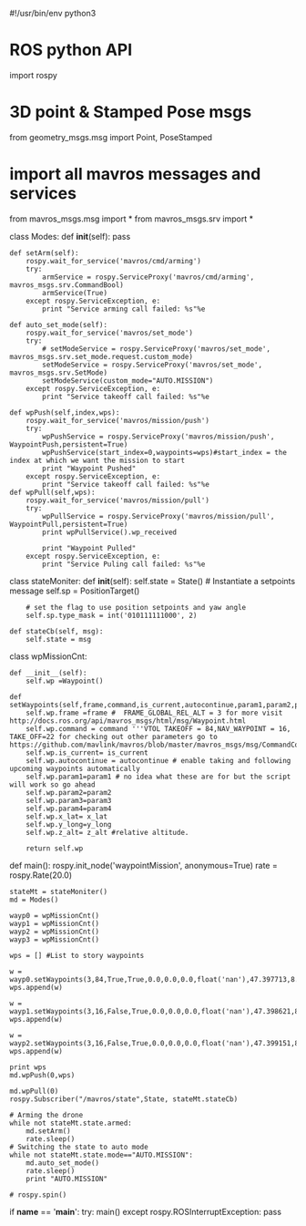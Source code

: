 #!/usr/bin/env python3
# ROS python API
import rospy

# 3D point & Stamped Pose msgs
from geometry_msgs.msg import Point, PoseStamped
# import all mavros messages and services
from mavros_msgs.msg import *
from mavros_msgs.srv import *


class Modes:
    def __init__(self):
        pass

    def setArm(self):
        rospy.wait_for_service('mavros/cmd/arming')
        try:
            armService = rospy.ServiceProxy('mavros/cmd/arming', mavros_msgs.srv.CommandBool)
            armService(True)
        except rospy.ServiceException, e:
            print "Service arming call failed: %s"%e

    def auto_set_mode(self):
        rospy.wait_for_service('mavros/set_mode')
        try:
            # setModeService = rospy.ServiceProxy('mavros/set_mode', mavros_msgs.srv.set_mode.request.custom_mode)
            setModeService = rospy.ServiceProxy('mavros/set_mode', mavros_msgs.srv.SetMode)
            setModeService(custom_mode="AUTO.MISSION")
        except rospy.ServiceException, e:
            print "Service takeoff call failed: %s"%e

    def wpPush(self,index,wps):
        rospy.wait_for_service('mavros/mission/push')
        try:
            wpPushService = rospy.ServiceProxy('mavros/mission/push', WaypointPush,persistent=True)
            wpPushService(start_index=0,waypoints=wps)#start_index = the index at which we want the mission to start
            print "Waypoint Pushed"
        except rospy.ServiceException, e:
            print "Service takeoff call failed: %s"%e
    def wpPull(self,wps):
        rospy.wait_for_service('mavros/mission/pull')
        try:
            wpPullService = rospy.ServiceProxy('mavros/mission/pull', WaypointPull,persistent=True)
            print wpPullService().wp_received

            print "Waypoint Pulled"
        except rospy.ServiceException, e:
            print "Service Puling call failed: %s"%e

class stateMoniter:
    def __init__(self):
        self.state = State()
        # Instantiate a setpoints message
        self.sp = PositionTarget()

        # set the flag to use position setpoints and yaw angle
        self.sp.type_mask = int('010111111000', 2)
        
    def stateCb(self, msg):
        self.state = msg

class wpMissionCnt:

    def __init__(self):
        self.wp =Waypoint()
        
    def setWaypoints(self,frame,command,is_current,autocontinue,param1,param2,param3,param4,x_lat,y_long,z_alt):
        self.wp.frame =frame #  FRAME_GLOBAL_REL_ALT = 3 for more visit http://docs.ros.org/api/mavros_msgs/html/msg/Waypoint.html
        self.wp.command = command '''VTOL TAKEOFF = 84,NAV_WAYPOINT = 16, TAKE_OFF=22 for checking out other parameters go to https://github.com/mavlink/mavros/blob/master/mavros_msgs/msg/CommandCode.msg'''
        self.wp.is_current= is_current
        self.wp.autocontinue = autocontinue # enable taking and following upcoming waypoints automatically 
        self.wp.param1=param1 # no idea what these are for but the script will work so go ahead
        self.wp.param2=param2
        self.wp.param3=param3
        self.wp.param4=param4
        self.wp.x_lat= x_lat 
        self.wp.y_long=y_long
        self.wp.z_alt= z_alt #relative altitude.

        return self.wp


def main():
    rospy.init_node('waypointMission', anonymous=True)
    rate = rospy.Rate(20.0)

    stateMt = stateMoniter()
    md = Modes()
    
    wayp0 = wpMissionCnt()
    wayp1 = wpMissionCnt()
    wayp2 = wpMissionCnt()
    wayp3 = wpMissionCnt()
    
    wps = [] #List to story waypoints
    
    w = wayp0.setWaypoints(3,84,True,True,0.0,0.0,0.0,float('nan'),47.397713,8.547605,50)
    wps.append(w)

    w = wayp1.setWaypoints(3,16,False,True,0.0,0.0,0.0,float('nan'),47.398621,8.547745,50)
    wps.append(w)

    w = wayp2.setWaypoints(3,16,False,True,0.0,0.0,0.0,float('nan'),47.399151,8.545320,50)
    wps.append(w)

    print wps
    md.wpPush(0,wps)

    md.wpPull(0)
    rospy.Subscriber("/mavros/state",State, stateMt.stateCb)

    # Arming the drone
    while not stateMt.state.armed:
        md.setArm()
        rate.sleep()
    # Switching the state to auto mode
    while not stateMt.state.mode=="AUTO.MISSION":
        md.auto_set_mode()
        rate.sleep()
        print "AUTO.MISSION"

    # rospy.spin()


if __name__ == '__main__':
    try:
        main()
    except rospy.ROSInterruptException:
        pass
